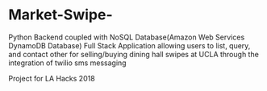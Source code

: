 # Market-Swipe-

Python Backend coupled with NoSQL Database(Amazon Web Services DynamoDB Database)
Full Stack Application allowing users to list, query, and contact other for selling/buying dining hall swipes at UCLA through the integration of twilio sms messaging

Project for LA Hacks 2018
